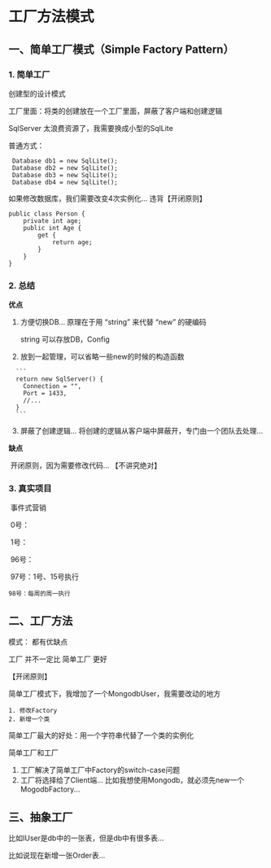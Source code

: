 # 工厂方法模式
## 一、简单工厂模式（Simple Factory Pattern）
### 1. 简单工厂

创建型的设计模式

工厂里面：将类的创建放在一个工厂里面，屏蔽了客户端和创建逻辑

SqlServer 太浪费资源了，我需要换成小型的SqlLite

普通方式：

```
 Database db1 = new SqlLite();
 Database db2 = new SqlLite();
 Database db3 = new SqlLite();
 Database db4 = new SqlLite();
```

如果修改数据库，我们需要改变4次实例化...   违背【开闭原则】

```
public class Person {
	private int age;
	public int Age {
		get {
			return age;
		}
	}
}
```



### 2. 总结

**优点**

   1. 方便切换DB...  原理在于用 “string” 来代替 “new” 的硬编码

      string 可以存放DB，Config

   2.  放到一起管理，可以省略一些new的时候的构造函数

      ```
      return new SqlServer() {
      	Connection = "",
      	Port = 1433,
      	//...
      }
      ```

      

   3.  屏蔽了创建逻辑... 将创建的逻辑从客户端中屏蔽开，专门由一个团队去处理...

**缺点**

​    开闭原则，因为需要修改代码... 【不讲究绝对】

### 3. 真实项目

​    事件式营销

​     0号：

​	 1号：

​	 96号：

​	 97号：1号、15号执行

 	98号：每周的周一执行





## 二、工厂方法

模式： 都有优缺点

工厂  并不一定比 简单工厂 更好

【开闭原则】

简单工厂模式下，我增加了一个MongodbUser，我需要改动的地方

	1. 修改Factory
 	2. 新增一个类



简单工厂最大的好处：用一个字符串代替了一个类的实例化

简单工厂和工厂

1. 工厂解决了简单工厂中Factory的switch-case问题
2. 工厂将选择给了Client端... 比如我想使用Mongodb，就必须先new一个MogodbFactory...



## 三、抽象工厂

比如IUser是db中的一张表，但是db中有很多表...

比如说现在新增一张Order表...

